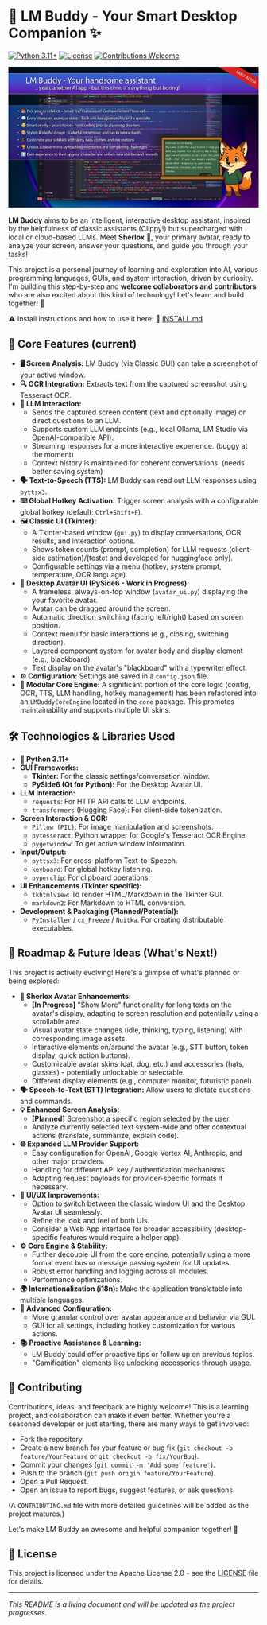 # 🦉 LM Buddy - Your Smart Desktop Companion ✨

[![Python 3.11+](https://img.shields.io/badge/python-3.11%2B-blue.svg)](https://www.python.org/)
[![License](https://img.shields.io/badge/License-Apache_2.0-blue.svg)](LICENSE)
[![Contributions Welcome](https://img.shields.io/badge/contributions-welcome-brightgreen.svg?style=flat)](CONTRIBUTING.md) <!-- Optional: Create CONTRIBUTING.md later -->

![LM Buddy Hero](docs/images/lm-buddy-hero-image.jpg)

**LM Buddy** aims to be an intelligent, interactive desktop assistant, inspired by the helpfulness of classic assistants (Clippy!) but supercharged with local or cloud-based LLMs. Meet **Sherlox** 🦊, your primary avatar, ready to analyze your screen, answer your questions, and guide you through your tasks!

This project is a personal journey of learning and exploration into AI, various programming languages, GUIs, and system interaction, driven by curiosity. I'm building this step-by-step and **welcome collaborators and contributors** who are also excited about this kind of technology! Let's learn and build together! 🚀

⚠️ Install instructions and how to use it here: 📗 [INSTALL.md](./docs/INSTALL.md)

## 🌟 Core Features (current)

*   **🖥️ Screen Analysis:** LM Buddy (via Classic GUI) can take a screenshot of your active window.
*   **🔍 OCR Integration:** Extracts text from the captured screenshot using Tesseract OCR.
*   **🧠 LLM Interaction:**
    *   Sends the captured screen content (text and optionally image) or direct questions to an LLM.
    *   Supports custom LLM endpoints (e.g., local Ollama, LM Studio via OpenAI-compatible API).
    *   Streaming responses for a more interactive experience. (buggy at the moment)
    *   Context history is maintained for coherent conversations. (needs better saving system)
*   **🗣️ Text-to-Speech (TTS):** LM Buddy can read out LLM responses using `pyttsx3`.
*   **⌨️ Global Hotkey Activation:** Trigger screen analysis with a configurable global hotkey (default: `Ctrl+Shift+F`).
*   **🖼️ Classic UI (Tkinter):**
    *   A Tkinter-based window (`gui.py`) to display conversations, OCR results, and interaction options.
    *   Shows token counts (prompt, completion) for LLM requests (client-side estimation)/(testet and developed for huggingface only).
    *   Configurable settings via a menu (hotkey, system prompt, temperature, OCR language).
*   **🦊 Desktop Avatar UI (PySide6 - Work in Progress):**
    *   A frameless, always-on-top window (`avatar_ui.py`) displaying the your favorite avatar.
    *   Avatar can be dragged around the screen.
    *   Automatic direction switching (facing left/right) based on screen position.
    *   Context menu for basic interactions (e.g., closing, switching direction).
    *   Layered component system for avatar body and display element (e.g., blackboard).
    *   Text display on the avatar's "blackboard" with a typewriter effect.
*   **⚙️ Configuration:** Settings are saved in a `config.json` file.
*   **🧩 Modular Core Engine:** A significant portion of the core logic (config, OCR, TTS, LLM handling, hotkey management) has been refactored into an `LMBuddyCoreEngine` located in the `core` package. This promotes maintainability and supports multiple UI skins.

## 🛠️ Technologies & Libraries Used

*   **🐍 Python 3.11+**
*   **GUI Frameworks:**
    *   **Tkinter:** For the classic settings/conversation window.
    *   **PySide6 (Qt for Python):** For the Desktop Avatar UI.
*   **LLM Interaction:**
    *   `requests`: For HTTP API calls to LLM endpoints.
    *   `transformers` (Hugging Face): For client-side tokenization.
*   **Screen Interaction & OCR:**
    *   `Pillow (PIL)`: For image manipulation and screenshots.
    *   `pytesseract`: Python wrapper for Google's Tesseract OCR Engine.
    *   `pygetwindow`: To get active window information.
*   **Input/Output:**
    *   `pyttsx3`: For cross-platform Text-to-Speech.
    *   `keyboard`: For global hotkey listening.
    *   `pyperclip`: For clipboard operations.
*   **UI Enhancements (Tkinter specific):**
    *   `tkhtmlview`: To render HTML/Markdown in the Tkinter GUI.
    *   `markdown2`: For Markdown to HTML conversion.
*   **Development & Packaging (Planned/Potential):**
    *   `PyInstaller` / `cx_Freeze` / `Nuitka`: For creating distributable executables.

## 🚀 Roadmap & Future Ideas (What's Next!)

This project is actively evolving! Here's a glimpse of what's planned or being explored:

*   **🦊 Sherlox Avatar Enhancements:**
    *   **[In Progress]** "Show More" functionality for long texts on the avatar's display, adapting to screen resolution and potentially using a scrollable area.
    *   Visual avatar state changes (idle, thinking, typing, listening) with corresponding image assets.
    *   Interactive elements on/around the avatar (e.g., STT button, token display, quick action buttons).
    *   Customizable avatar skins (cat, dog, etc.) and accessories (hats, glasses) - potentially unlockable or selectable.
    *   Different display elements (e.g., computer monitor, futuristic panel).
*   **🗣️ Speech-to-Text (STT) Integration:** Allow users to dictate questions and commands.
*   **💡 Enhanced Screen Analysis:**
    *   **[Planned]** Screenshot a specific region selected by the user.
    *   Analyze currently selected text system-wide and offer contextual actions (translate, summarize, explain code).
*   **🌐 Expanded LLM Provider Support:**
    *   Easy configuration for OpenAI, Google Vertex AI, Anthropic, and other major providers.
    *   Handling for different API key / authentication mechanisms.
    *   Adapting request payloads for provider-specific formats if necessary.
*   **🎨 UI/UX Improvements:**
    *   Option to switch between the classic window UI and the Desktop Avatar UI seamlessly.
    *   Refine the look and feel of both UIs.
    *   Consider a Web App interface for broader accessibility (desktop-specific features would require a helper app).
*   **⚙️ Core Engine & Stability:**
    *   Further decouple UI from the core engine, potentially using a more formal event bus or message passing system for UI updates.
    *   Robust error handling and logging across all modules.
    *   Performance optimizations.
*   **🌍 Internationalization (i18n):** Make the application translatable into multiple languages.
*   **🔧 Advanced Configuration:**
    *   More granular control over avatar appearance and behavior via GUI.
    *   GUI for all settings, including hotkey customization for various actions.
*   **📚 Proactive Assistance & Learning:**
    *   LM Buddy could offer proactive tips or follow up on previous topics.
    *   "Gamification" elements like unlocking accessories through usage.

## 🤝 Contributing

Contributions, ideas, and feedback are highly welcome! This is a learning project, and collaboration can make it even better. Whether you're a seasoned developer or just starting, there are many ways to get involved:

*   Fork the repository.
*   Create a new branch for your feature or bug fix (`git checkout -b feature/YourFeature` or `git checkout -b fix/YourBug`).
*   Commit your changes (`git commit -m 'Add some feature'`).
*   Push to the branch (`git push origin feature/YourFeature`).
*   Open a Pull Request.
*   Open an issue to report bugs, suggest features, or ask questions.

(A `CONTRIBUTING.md` file with more detailed guidelines will be added as the project matures.)

Let's make LM Buddy an awesome and helpful companion together! 🎉

## 📝 License

This project is licensed under the Apache License 2.0 - see the [LICENSE](LICENSE) file for details.

---

*This README is a living document and will be updated as the project progresses.*

